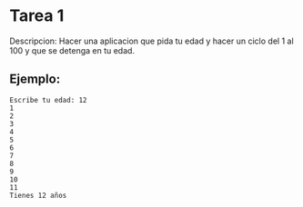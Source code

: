 # Tarea 1

Descripcion: Hacer una aplicacion que pida tu edad y hacer un ciclo del 1 al 100 y que se detenga en tu edad.

## Ejemplo:

```code
Escribe tu edad: 12
1
2
3
4
5
6
7
8
9
10
11
Tienes 12 años
```
